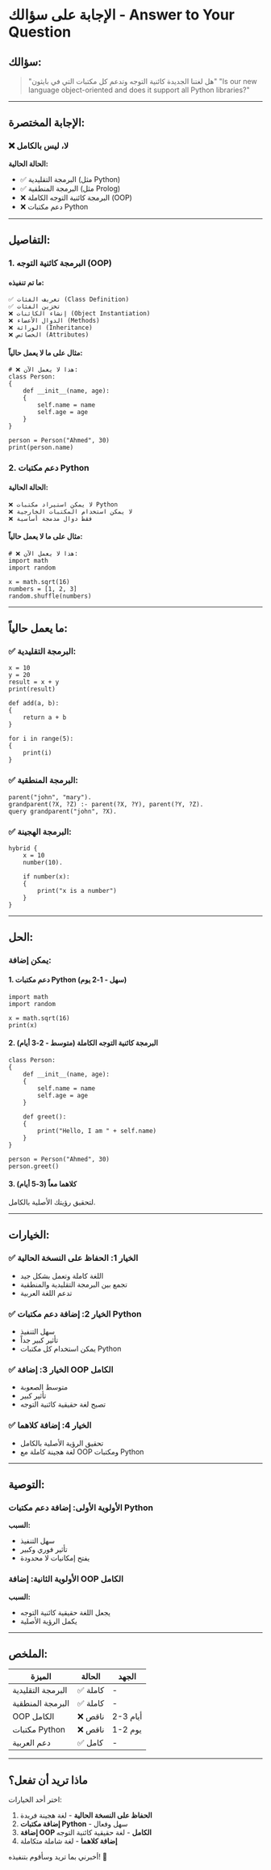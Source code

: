 # الإجابة على سؤالك - Answer to Your Question

## سؤالك:
> "هل لغتنا الجديدة كائنية التوجه وتدعم كل مكتبات التي في بايثون"
> "Is our new language object-oriented and does it support all Python libraries?"

---

## الإجابة المختصرة:

### ❌ لا، ليس بالكامل

**الحالة الحالية:**
- ✅ البرمجة التقليدية (مثل Python)
- ✅ البرمجة المنطقية (مثل Prolog)
- ❌ البرمجة كائنية التوجه الكاملة (OOP)
- ❌ دعم مكتبات Python

---

## التفاصيل:

### 1. البرمجة كائنية التوجه (OOP)

#### ما تم تنفيذه:
```
✅ تعريف الفئات (Class Definition)
✅ تخزين الفئات
❌ إنشاء الكائنات (Object Instantiation)
❌ الدوال الأعضاء (Methods)
❌ الوراثة (Inheritance)
❌ الخصائص (Attributes)
```

#### مثال على ما لا يعمل حالياً:
```bayan
# ❌ هذا لا يعمل الآن:
class Person:
{
    def __init__(name, age):
    {
        self.name = name
        self.age = age
    }
}

person = Person("Ahmed", 30)
print(person.name)
```

### 2. دعم مكتبات Python

#### الحالة الحالية:
```
❌ لا يمكن استيراد مكتبات Python
❌ لا يمكن استخدام المكتبات الخارجية
❌ فقط دوال مدمجة أساسية
```

#### مثال على ما لا يعمل حالياً:
```bayan
# ❌ هذا لا يعمل الآن:
import math
import random

x = math.sqrt(16)
numbers = [1, 2, 3]
random.shuffle(numbers)
```

---

## ما يعمل حالياً:

### ✅ البرمجة التقليدية:
```bayan
x = 10
y = 20
result = x + y
print(result)

def add(a, b):
{
    return a + b
}

for i in range(5):
{
    print(i)
}
```

### ✅ البرمجة المنطقية:
```bayan
parent("john", "mary").
grandparent(?X, ?Z) :- parent(?X, ?Y), parent(?Y, ?Z).
query grandparent("john", ?X).
```

### ✅ البرمجة الهجينة:
```bayan
hybrid {
    x = 10
    number(10).
    
    if number(x):
    {
        print("x is a number")
    }
}
```

---

## الحل:

### يمكن إضافة:

#### 1. دعم مكتبات Python (سهل - 1-2 يوم)
```bayan
import math
import random

x = math.sqrt(16)
print(x)
```

#### 2. البرمجة كائنية التوجه الكاملة (متوسط - 2-3 أيام)
```bayan
class Person:
{
    def __init__(name, age):
    {
        self.name = name
        self.age = age
    }
    
    def greet():
    {
        print("Hello, I am " + self.name)
    }
}

person = Person("Ahmed", 30)
person.greet()
```

#### 3. كلاهما معاً (3-5 أيام)
لتحقيق رؤيتك الأصلية بالكامل.

---

## الخيارات:

### ✅ الخيار 1: الحفاظ على النسخة الحالية
- اللغة كاملة وتعمل بشكل جيد
- تجمع بين البرمجة التقليدية والمنطقية
- تدعم اللغة العربية

### ✅ الخيار 2: إضافة دعم مكتبات Python
- سهل التنفيذ
- تأثير كبير جداً
- يمكن استخدام كل مكتبات Python

### ✅ الخيار 3: إضافة OOP الكامل
- متوسط الصعوبة
- تأثير كبير
- تصبح لغة حقيقية كائنية التوجه

### ✅ الخيار 4: إضافة كلاهما
- تحقيق الرؤية الأصلية بالكامل
- لغة هجينة كاملة مع OOP ومكتبات Python

---

## التوصية:

### الأولوية الأولى: إضافة دعم مكتبات Python
**السبب:**
- سهل التنفيذ
- تأثير فوري وكبير
- يفتح إمكانيات لا محدودة

### الأولوية الثانية: إضافة OOP الكامل
**السبب:**
- يجعل اللغة حقيقية كائنية التوجه
- يكمل الرؤية الأصلية

---

## الملخص:

| الميزة | الحالة | الجهد |
|--------|--------|--------|
| البرمجة التقليدية | ✅ كاملة | - |
| البرمجة المنطقية | ✅ كاملة | - |
| OOP الكامل | ❌ ناقص | 2-3 أيام |
| مكتبات Python | ❌ ناقص | 1-2 يوم |
| دعم العربية | ✅ كامل | - |

---

## ماذا تريد أن تفعل؟

اختر أحد الخيارات:

1. **الحفاظ على النسخة الحالية** - لغة هجينة فريدة
2. **إضافة مكتبات Python** - سهل وفعال
3. **إضافة OOP الكامل** - لغة حقيقية كائنية التوجه
4. **إضافة كلاهما** - لغة شاملة متكاملة

أخبرني بما تريد وسأقوم بتنفيذه! 🚀


